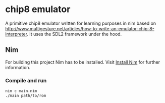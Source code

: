# chip8 emulator
A primitive chip8 emulator written for learning purposes in nim based on http://www.multigesture.net/articles/how-to-write-an-emulator-chip-8-interpreter.
It uses the SDL2 framework under the hood.

## Nim
For building this project Nim has to be installed. Visit [Install Nim](https://nim-lang.org/install.html) for further information.

### Compile and run
```bash
nim c main.nim
./main path/to/rom
```
